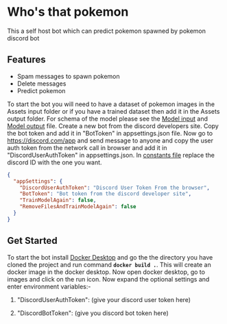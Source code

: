 # Who's that pokemon

This a self host bot which can predict pokemon spawned by pokemon discord bot

## Features

- Spam messages to spawn pokemon
- Delete messages
- Predict pokemon

To start the bot you will need to have a dataset of pokemon images in the Assets input folder or if you have a trained
dataset then add it in the Assets output folder. For schema of the model please see the [Model input] and [Model output] file.
Create a new bot from the discord developers site. Copy the bot token and add it in "BotToken" in appsettings.json file. Now go to https://discord.com/app and send message to anyone and copy the user auth token from the network call in browser and add it in "DiscordUserAuthToken" in appsettings.json. In [constants file] replace the discord ID with the one you want.

```json
{
  "appSettings": {
    "DiscordUserAuthToken": "Discord User Token From the browser",
    "BotToken": "Bot token from the discord developer site",
    "TrainModelAgain": false,
    "RemoveFilesAndTrainModelAgain": false
  }
}
```

## Get Started

To start the bot install [Docker Desktop] and go the the directory you have cloned the project and run command **`docker build .`**.  This will create an docker image in the docker desktop. Now open docker desktop, go to images and click on the run icon. Now expand the optional settings and enter environment variables:-
1. "DiscordUserAuthToken": (give your discord user token here)
2. "DiscordBotToken": (give you discord bot token here)

   [Model Input]: <https://github.com/munikatoch/WhosThatPokemonBot/blob/master/Models/MlModelTrainer/ImageData.cs>
   [Model Output]: <https://github.com/munikatoch/WhosThatPokemonBot/blob/master/Models/MlModelTrainer/ModelOutput.cs>
   [constants file]: <https://github.com/munikatoch/WhosThatPokemonBot/blob/master/Models/Constants.cs>
   [Docker Desktop]: <https://www.docker.com/products/docker-desktop/>